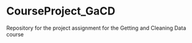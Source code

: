 # CourseProject_GaCD
Repository for the project assignment for the Getting and Cleaning Data course

